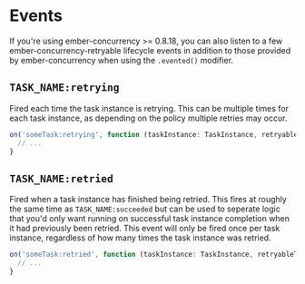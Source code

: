 # Events

If you're using ember-concurrency >= 0.8.18, you can also listen to a few
ember-concurrency-retryable lifecycle events in addition to those provided by
ember-concurrency when using the `.evented()` modifier.

## `TASK_NAME:retrying`
Fired each time the task instance is retrying. This can be multiple times for each task
instance, as depending on the policy multiple retries may occur.

```typescript
on('someTask:retrying', function (taskInstance: TaskInstance, retryableTaskInstance: RetryableTaskInstance) {
  // ...
}
```

## `TASK_NAME:retried`
Fired when a task instance has finished being retried. This fires at roughly the
same time as `TASK_NAME:succeeded` but can be used to seperate logic that you'd
only want running on successful task instance completion when it had previously
been retried. This event will only be fired once per task instance, regardless
of how many times the task instance was retried.

```typescript
on('someTask:retried', function (taskInstance: TaskInstance, retryableTaskInstance: RetryableTaskInstance) {
  // ...
}
```
